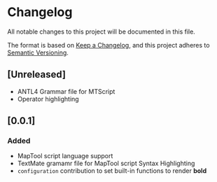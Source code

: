 # Changelog

All notable changes to this project will be documented in this file.

The format is based on [Keep a Changelog](https://keepachangelog.com/en/1.1.0/),
and this project adheres to [Semantic Versioning](https://semver.org/spec/v2.0.0.html).

## [Unreleased]

- ANTL4 Grammar file for MTScript
- Operator highlighting

## [0.0.1]

### Added

- MapTool script language support
- TextMate gramamr file for MapTool script Syntax Highlighting
- `configuration` contribution to set built-in functions to render **bold**
